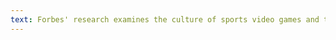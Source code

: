 ```yaml
---
text: Forbes' research examines the culture of sports video games and the role of eSports in the overall sports media landscape.
---
```

